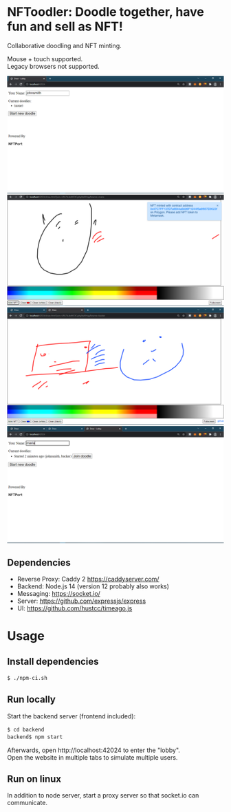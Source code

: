 # NFToodler: Doodle together, have fun and sell as NFT!

Collaborative doodling and NFT minting.

Mouse + touch supported.  
Legacy browsers not supported.

![Lobby](_docs/Screen%201.PNG)  
![Mint NFT](_docs/Screen%209.PNG)  
![Drawing session](_docs/Screen%205.PNG)
![Join Doodle session](_docs/Screen%206.PNG)

## Dependencies
* Reverse Proxy: Caddy 2 https://caddyserver.com/
* Backend: Node.js 14 (version 12 probably also works)
* Messaging: https://socket.io/
* Server: https://github.com/expressjs/express
* UI: https://github.com/hustcc/timeago.js

# Usage
## Install dependencies
```sh
$ ./npm-ci.sh
```

## Run locally
Start the backend server (frontend included):

```sh
$ cd backend
backend$ npm start
```

Afterwards, open http://localhost:42024 to enter the "lobby".  
Open the website in multiple tabs to simulate multiple users.

## Run on linux
In addition to node server, start a proxy server so that socket.io can communicate.